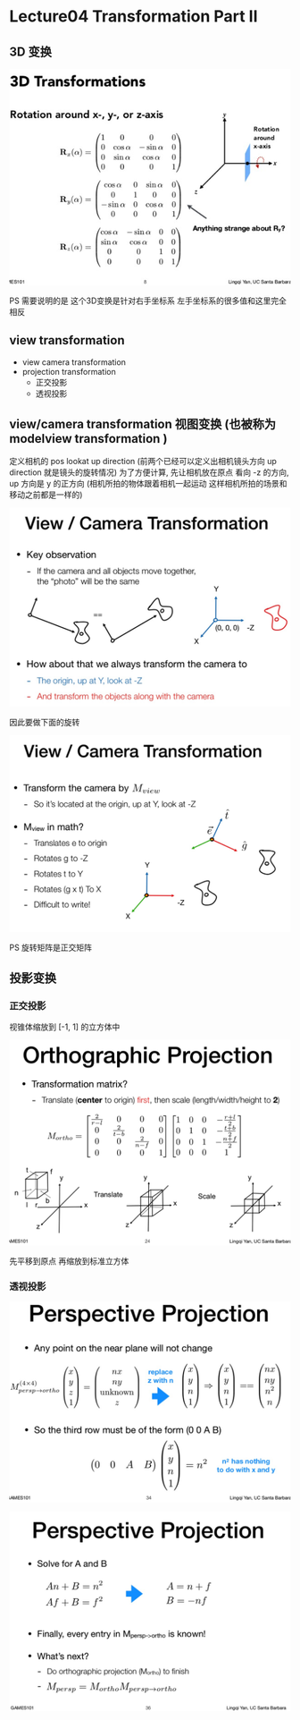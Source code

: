 # Lecture04 Transformation Part II

## 3D 变换


![image](https://raw.githubusercontent.com/lumixraku/NotesForGraphics/master/images/rotate3d.jpg)

PS 需要说明的是 这个3D变换是针对右手坐标系 左手坐标系的很多值和这里完全相反

## view transformation
- view camera transformation
- projection transformation
  - 正交投影
  - 透视投影

## view/camera transformation 视图变换  (也被称为 modelview transformation )
定义相机的 pos  lookat  up direction (前两个已经可以定义出相机镜头方向  up direction 就是镜头的旋转情况)
为了方便计算,  先让相机放在原点 看向 -z 的方向, up 方向是 y 的正方向  (相机所拍的物体跟着相机一起运动  这样相机所拍的场景和移动之前都是一样的)

![image](https://raw.githubusercontent.com/lumixraku/NotesForGraphics/master/images/view.jpg)

因此要做下面的旋转

![image](https://raw.githubusercontent.com/lumixraku/NotesForGraphics/master/images/view1.jpg)

PS 旋转矩阵是正交矩阵


## 投影变换
### 正交投影
视锥体缩放到 [-1, 1] 的立方体中

![image](https://raw.githubusercontent.com/lumixraku/NotesForGraphics/master/images/project.jpg)

先平移到原点  再缩放到标准立方体

### 透视投影

![image](https://raw.githubusercontent.com/lumixraku/NotesForGraphics/master/images/project2.jpg)

![image](https://raw.githubusercontent.com/lumixraku/NotesForGraphics/master/images/project3.jpg)
